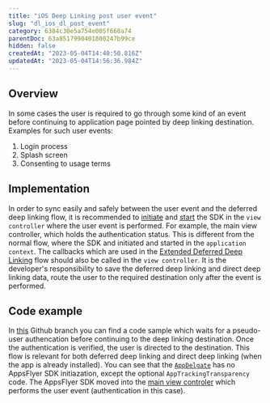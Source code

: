 ```yaml
---
title: "iOS Deep Linking post user event"
slug: "dl_ios_dl_post_event"
category: 6384c30e5a754e005f668a74
parentDoc: 63a8517990401800247b99ce
hidden: false
createdAt: "2023-05-04T14:40:50.816Z"
updatedAt: "2023-05-04T14:56:36.984Z"
---
```

## Overview
In some cases the user is required to go through some kind of an event before continuing to application page pointed by deep linking destination.
Examples for such user events:
1. Login process
2. Splash screen 
3. Consenting to usage terms

## Implementation
In order to sync easily and safely between the user event and the deferred deep linking flow, it is recommended to [initiate](https://dev.appsflyer.com/hc/docs/integrate-ios-sdk#initializing-the-ios-sdk) and [start](https://dev.appsflyer.com/hc/docs/integrate-ios-sdk#starting-the-ios-sdk) the SDK in the `view controller` where the user event is performed. For example, the main view controller, which holds the authentication status. This is different from the normal flow, where the SDK and initiated and started in the `application context`. 
The callbacks which are used in the [Extended Deferred Deep Linking](dl_ios_ocds_ddl) flow should also be called in the `view controller`.
It is the developer's responsibility to save the deferred deep linking and direct deep linking data, route the user to the required destination only after the event is performed.

## Code example
In [this](https://github.com/AppsFlyerSDK/appsflyer-onelink-ios-sample-apps/tree/DDL_after_login/swift/basic_app/basic_app) Github branch you can find a code sample which waits for a pseudo-user authencation before continuing to the deep linking destination. Once the authentication is verified, the user is directed to the destination. This flow is relevant for both deferred deep linking and direct deep linking (when the app is already installed).
You can see that the [`AppDelgate`](https://github.com/AppsFlyerSDK/appsflyer-onelink-ios-sample-apps/blob/d0e1eeb3da6213830684e72626af5fd1ad0cea40/swift/basic_app/basic_app/AppDelegate.swift#L20) has no AppsFlyer SDK initiazation, except the optional `AppTrackingTransparency` code. The AppsFlyer SDK moved into the [main view controler](https://github.com/AppsFlyerSDK/appsflyer-onelink-ios-sample-apps/blob/d0e1eeb3da6213830684e72626af5fd1ad0cea40/swift/basic_app/basic_app/MainViewController.swift#L13) which performs the user event (authentication in this case).